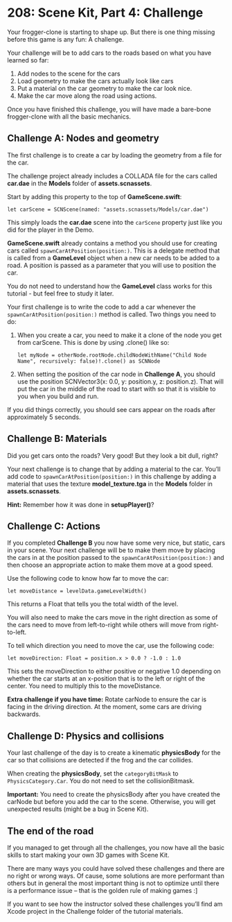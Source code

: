 # 208: Scene Kit, Part 4: Challenge

Your frogger-clone is starting to shape up. But there is one thing missing before this game is any fun: A challenge.
Your challenge will be to add cars to the roads based on what you have learned so far:
1. Add nodes to the scene for the cars2. Load geometry to make the cars actually look like cars3. Put a material on the car geometry to make the car look nice.4. Make the car move along the road using actions.Once you have finished this challenge, you will have made a bare-bone frogger-clone with all the basic mechanics.

## Challenge A: Nodes and geometry

The first challenge is to create a car by loading the geometry from a file for the car.

The challenge project already includes a COLLADA file for the cars called **car.dae** in the **Models** folder of **assets.scnassets**.

Start by adding this property to the top of **GameScene.swift**:

	let carScene = SCNScene(named: "assets.scnassets/Models/car.dae")
	
This simply loads the **car.dae** scene into the `carScene` property just like you did for the player in the Demo.

**GameScene.swift** already contains a method you should use for creating cars called `spawnCarAtPosition(position:)`. This is a delegate method that is called from a **GameLevel** object when a new car needs to be added to a road. A position is passed as a parameter that you will use to position the car. 

You do not need to understand how the **GameLevel** class works for this tutorial - but feel free to study it later.

Your first challenge is to write the code to add a car whenever the `spawnCarAtPosition(position:)` method is called. Two things you need to do:

1. When you create a car, you need to make it a clone of the node you get from carScene. This is done by using .clone() like so:

	`let myNode = otherNode.rootNode.childNodeWithName("Child Node Name", recursively: false)!.clone() as SCNNode`

2. When setting the position of the car node in **Challenge A**, you should use the position SCNVector3(x: 0.0, y: position.y, z: position.z). That will put the car in the middle of the road to start with so that it is visible to you when you build and run.

If you did things correctly, you should see cars appear on the roads after approximately 5 seconds.

## Challenge B: Materials

Did you get cars onto the roads? Very good! But they look a bit dull, right?

Your next challenge is to change that by adding a material to the car.You’ll add code to `spawnCarAtPosition(position:)` in this challenge by adding a material that uses the texture **model_texture.tga** in the **Models** folder in **assets.scnassets**.**Hint:** Remember how it was done in **setupPlayer()**?


## Challenge C: Actions

If you completed **Challenge B** you now have some very nice, but static, cars in your scene. Your next challenge will be to make them move by placing the cars in at the position passed to the `spawnCarAtPosition(position:)` and then choose an appropriate action to make them move at a good speed.

Use the following code to know how far to move the car:

	let moveDistance = levelData.gameLevelWidth()

This returns a Float that tells you the total width of the level.

You will also need to make the cars move in the right direction as some of the cars need to move from left-to-right while others will move from right-to-left.

To tell which direction you need to move the car, use the following code:

	let moveDirection: Float = position.x > 0.0 ? -1.0 : 1.0

This sets the moveDirection to either positive or negative 1.0 depending on whether the car starts at an x-position that is to the left or right of the center. You need to multiply this to the moveDistance.

**Extra challenge if you have time:** Rotate carNode to ensure the car is facing in the driving direction. At the moment, some cars are driving backwards.


## Challenge D: Physics and collisions

Your last challenge of the day is to create a kinematic **physicsBody** for the car so that collisions are detected if the frog and the car collides.

When creating the **physicsBody**, set the `categoryBitMask` to `PhysicsCategory.Car`. You do not need to set the collisionBitmask.

**Important:** You need to create the physicsBody after you have created the carNode but before you add the car to the scene. Otherwise, you will get unexpected results (might be a bug in Scene Kit).


## The end of the road

If you managed to get through all the challenges, you now have all the basic skills to start making your own 3D games with Scene Kit.

There are many ways you could have solved these challenges and there are no right or wrong ways. Of cause, some solutions are more performant than others but in general the most important thing is not to optimize until there is a performance issue – that is the golden rule of making games :]
If you want to see how the instructor solved these challenges you’ll find am Xcode project in the Challenge folder of the tutorial materials.